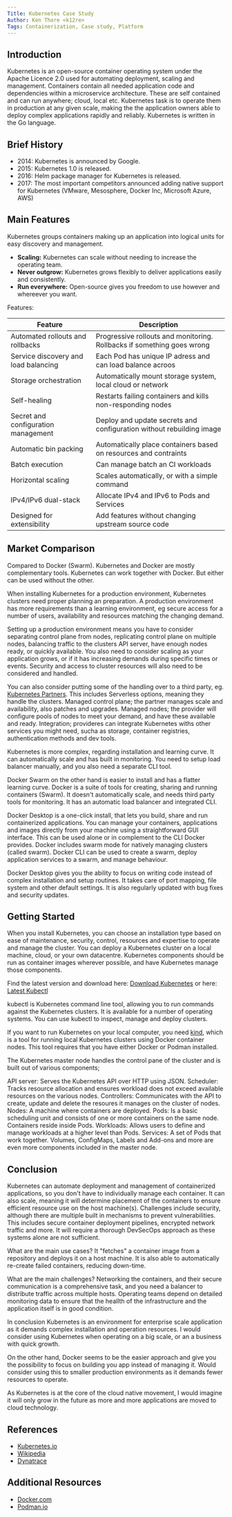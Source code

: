 ```yaml
---
Title: Kubernetes Case Study
Author: Ken Thore <k12re>
Tags: Containerization, Case study, Platform
---
```


## Introduction

Kubernetes is an open-source container operating system under the Apache Licence 2.0 used for automating deployment, scaling and management.
Containers contain all needed application code and dependencies within a microservice architecture. These are self contained and can run anywhere; cloud, local etc.
Kubernetes task is to operate them in production at any given scale, making the the application owners able to deploy complex applications rapidly and reliably.
Kubernetes is written in the Go language.

## Brief History

- 2014: Kubernetes is announced by Google.
- 2015: Kubernetes 1.0 is released.
- 2016: Helm package manager for Kubernetes is released.
- 2017: The most important competitors announced adding native support for Kubernetes (VMware, Mesosphere, Docker Inc, Microsoft Azure, AWS)

## Main Features

Kubernetes groups containers making up an application into logical units for easy discovery and management.

- **Scaling:** Kubernetes can scale without needing to increase the operating team.
- **Never outgrow:** Kubernetes grows flexibly to deliver applications easily and consistently.
- **Run everywhere:** Open-source gives you freedom to use however and whereever you want.

Features:

| Feature | Description |
| --- | --- |
| Automated rollouts and rollbacks | Progressive rollouts and monitoring. Rollbacks if something goes wrong |
| Service discovery and load balancing | Each Pod has unique IP adress and can load balance acroos |
| Storage orchestration | Automatically mount storage system, local cloud or network |
| Self-healing | Restarts failing containers and kills non-responding nodes |
| Secret and configuration management | Deploy and update secrets and configuration without rebuilding image |
| Automatic bin packing | Automatically place containers based on resources and contraints |
| Batch execution | Can manage batch an CI workloads |
| Horizontal scaling | Scales automatically, or with a simple command |
| IPv4/IPv6 dual-stack | Allocate IPv4 and IPv6 to Pods and Services |
| Designed for extensibility | Add features without changing upstream source code |



## Market Comparison

Compared to Docker (Swarm).
Kubernetes and Docker are mostly complementary tools. Kubernetes can work together with Docker. But either can be used without the other.

When installing Kubernetes for a production environment, Kubernetes clusters need proper planning an preparation. A production environment has more requirements than a learning environment, eg secure access for a number of users, availability and resources matching the changing demand.

Setting up a production environment means you have to consider separating control plane from nodes, replicating control plane on multiple nodes, balancing traffic to the clusters API server, have enough nodes ready, or quickly available.
You also need to consider scaling as your application grows, or if it has increasing demands during specific times or events.
Security and access to cluster resources will also need to be considered and handled.

You can also consider putting some of the handling over to a third party, eg. [Kubernetes Partners](https://kubernetes.io/partners/).
This includes Serverless options, meaning they handle the clusters.
Managed control plane; the partner manages scale and availability, also patches and upgrades.
Managed nodes; the provider will configure pools of nodes to meet your demand, and have these available and ready.
Integration; provideres can integrate Kubernetes withs other services you might need, sucha as storage, container registries, authentication methods and dev tools.

Kubernetes is more complex, regarding installation and learning curve. It can automatically scale and has built in monitoring.
You need to setup load balancer manually, and you also need a separate CLI tool.

Docker Swarm on the other hand is easier to install and has a flatter learning curve. Docker is a suite of tools for creating, sharing and running containers (Swarm).
It doesn't automatically scale, and needs third party tools for monitoring. It has an automatic load balancer and integrated CLI.

Docker Desktop is a one-click install, that lets you build, share and run containerized applications.
You can manage your containers, applications and images directly from your machine using a straightforward GUI interface.
This can be used alone or in complement to the CLI Docker provides.
Docker includes swarm mode for natively managing clusters (called swarm). Docker CLI can be used to create a swarm, deploy application services to a swarm, and manage behaviour.

Docker Desktop gives you the ability to focus on writing code instead of complex installation and setup routines.
It takes care of port mapping, file system and other default settings. It is also regularly updated with bug fixes and security updates.



## Getting Started

When you install Kubernetes, you can choose an installation type based on ease of maintenance, security, control, resources and expertise to operate and manage the cluster.
You can deploy a Kubernetes cluster on a local machine, cloud, or your own datacentre.
Kubernetes components should be run as container images wherever possible, and have Kubernetes manage those components.

Find the latest version and download here:
[Download Kubernetes](https://downloadkubernetes.com)
or here:
[Latest Kubectl](https://dl.k8s.io/release/v1.28.1/bin/windows/amd64/kubectl.exe)

kubectl is Kubernetes command line tool, allowing you to run commands against the Kubernetes clusters. It is available for a number of operating systems.
You can use kubectl to inspect, manage and deploy clusters.

If you want to run Kubernetes on your local computer, you need [kind](https://github.com/kubernetes-sigs/kind), which is a tool for running local Kubernetes clusters using Docker container nodes.
This tool requires that you have either Docker or Podman installed.

The Kubernetes master node handles the control pane of the cluster and is built out of various components;

API server: Serves the Kubernetes API over HTTP using JSON.
Scheduler: Tracks resource allocation and ensures workload does not exceed available resources on the various nodes.
Controllers: Communicates with the API to create, update and delete the resoures it manages on the cluster of nodes. 
Nodes: A machine where containers are deployed.
Pods: Is a basic scheduling unit and consists of one or more containers on the same node. Containers reside inside Pods.
Workloads: Allows users to define and manage workloads at a higher level than Pods.
Services: A set of Pods that work together.
Volumes, ConfigMaps, Labels and Add-ons and more are even more components included in the master node. 



## Conclusion

Kubernetes can automate deployment and management of containerized applications, so you don't have to individually manage each container.
It can also scale, meaning it will determine placement of the containers to ensure efficient resource use on the host machine(s).
Challenges include security, although there are multiple built in mechanisms to prevent vulnerabilities. This includes secure container deployment pipelines, encrypted network traffic and more. It will require a thorough DevSecOps approach as these systems alone are not sufficient.

What are the main use cases? 
It "fetches" a container image from a repository and deploys it on a host machine. It is also able to automatically re-create failed containers, reducing down-time.

What are the main challenges? 
Networking the containers, and their secure communication is a comprehensive task, and you need a balancer to distribute traffic across multiple hosts.
Operating teams depend on detailed monitoring data to ensure that the heallth of the infrastructure and the application itself is in good condition.

In conclusion Kubernetes is an environment for enterprise scale application as it demands complex installation and operation resources.
I would consider using Kubernetes when operating on a big scale, or an a business with quick growth.

On the other hand, Docker seems to be the easier approach and give you the possibility to focus on building you app instead of managing it.
Would consider using this to smaller production environments as it demands fewer resources to operate.

As Kubernetes is at the core of the cloud native movement, I would imagine it will only grow in the future as more and more applications are moved to cloud technology.

## References

- [Kubernetes.io](https://kubernetes.io)
- [Wikipedia](https://https://en.wikipedia.org/wiki/Kubernetes)
- [Dynatrace](https://https://dynatrace.com/news/blog/kubernetes-vs-docker/)

## Additional Resources

- [Docker.com](https://www.docker.com)
- [Podman.io](https://www.podman.io)
